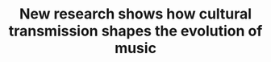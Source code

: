 ---
# Documentation: https://wowchemy.com/docs/managing-content/

title: "New research shows how cultural transmission shapes the evolution of music"
summary: 
authors: []
tags: []
categories: []
date: 

lastmod: "2023-03-22T00:00:00Z"


# Optional external URL for project (replaces project detail page).
external_link: https://www.ox.ac.uk/news/2023-03-22-new-research-shows-how-cultural-transmission-shapes-evolution-music

# Featured image
# To use, add an image named `featured.jpg/png` to your page's folder.
# Focal points: Smart, Center, TopLeft, Top, TopRight, Left, Right, BottomLeft, Bottom, BottomRight.
image:
  caption:
  focal_point: ""
  preview_only: false

# Custom links (optional).
#   Uncomment and edit lines below to show custom links.

url_code: ""
url_pdf: ""
url_slides: ""
url_video: ""

# Slides (optional).
#   Associate this project with Markdown slides.
#   Simply enter your slide deck's filename without extension.
#   E.g. `slides = "example-slides"` references `content/slides/example-slides.md`.
#   Otherwise, set `slides = ""`.
slides: ""
---